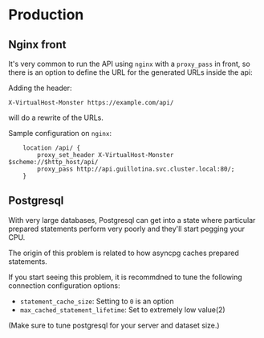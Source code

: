 # Production

## Nginx front

It's very common to run the API using `nginx` with a `proxy_pass` in front, 
so there is an option to define the URL for the generated URLs inside the api:

Adding the header:

```
X-VirtualHost-Monster https://example.com/api/
```

will do a rewrite of the URLs.

Sample configuration on `nginx`:

```
    location /api/ {
        proxy_set_header X-VirtualHost-Monster $scheme://$http_host/api/
        proxy_pass http://api.guillotina.svc.cluster.local:80/;
    }
```


## Postgresql

With very large databases, Postgresql can get into a state where particular
prepared statements perform very poorly and they'll start pegging your CPU.

The origin of this problem is related to how asyncpg caches prepared statements.

If you start seeing this problem, it is recommdned to tune the following
connection configuration options:

- `statement_cache_size`: Setting to `0` is an option
- `max_cached_statement_lifetime`: Set to extremely low value(2)


(Make sure to tune postgresql for your server and dataset size.)